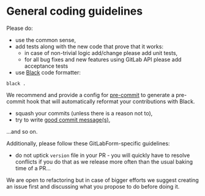 # General coding guidelines

Please do:

* use the common sense,
* add tests along with the new code that prove that it works:
    * in case of non-trivial logic add/change please add unit tests,
    * for all bug fixes and new features using GitLab API please add acceptance tests
* use [Black](https://github.com/psf/black) code formatter:
```
black .
```
We recommend and provide a config for [pre-commit](https://pre-commit.com) to generate a pre-commit hook that will automatically reformat your contributions with Black.
* squash your commits (unless there is a reason not to),
* try to write [good commit message(s)](https://chris.beams.io/posts/git-commit/),

...and so on.

Additionally, please follow these GitLabForm-specific guidelines:

* do not uptick `version` file in your PR - you will quickly have to resolve conflicts if you do that as we release more often than the usual baking time of a PR...

We are open to refactoring but in case of bigger efforts we suggest creating an issue first and discussing what you propose to do before doing it.
